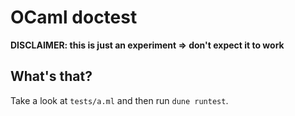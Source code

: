 # OCaml doctest

**DISCLAIMER: this is just an experiment => don't expect it to work**

## What's that?

Take a look at `tests/a.ml` and then run `dune runtest`.
